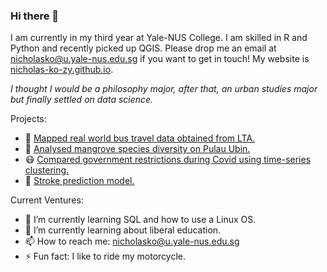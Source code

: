 ### Hi there 👋

I am currently in my third year at Yale-NUS College. I am skilled in R and Python and recently picked up QGIS.
Please drop me an email at nicholasko@u.yale-nus.edu.sg if you want to get in touch! My website is [nicholas-ko-zy.github.io](https://nicholas-ko-zy.github.io/).

_I thought I would be a philosophy major, after that, an urban studies major but finally settled on data science._

Projects:
- :bus: [Mapped real world bus travel data obtained from LTA.](https://nicholas-ko-zy.github.io/projects/migrant-workers.html)
- :palm_tree: [Analysed mangrove species diversity on Pulau Ubin.](https://nicholas-ko-zy.github.io/projects/covid_dtw.html)
- :mask: [Compared government restrictions during Covid using time-series clustering.](https://nicholas-ko-zy.github.io/projects/covid_dtw.html)
- :syringe: [Stroke prediction model.](https://nicholas-ko-zy.github.io/projects/stroke.html)

Current Ventures:
- 🔭 I’m currently learning SQL and how to use a Linux OS. 
- 🌱 I’m currently learning about liberal education.
- 📫 How to reach me: nicholasko@u.yale-nus.edu.sg
- ⚡ Fun fact: I like to ride my motorcycle.

